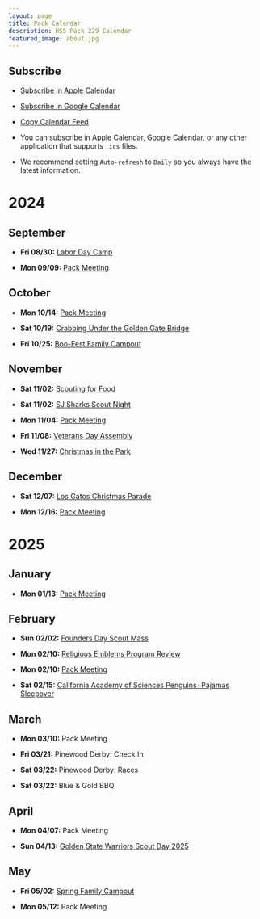 ```yaml
---
layout: page
title: Pack Calendar
description: HSS Pack 229 Calendar
featured_image: about.jpg
---
```


## Subscribe

* [Subscribe in Apple Calendar](webcal://hsspack229.org/ics/pack229.ics)
* [Subscribe in Google Calendar](https://calendar.google.com/calendar/u/0/r?cid=http://hsspack229.org/ics/pack229.ics)
* [Copy Calendar Feed](https://hsspack229.org/ics/pack229.ics)

* You can subscribe in Apple Calendar, Google Calendar, or any other application that supports `.ics` files.
* We recommend setting `Auto-refresh` to `Daily` so you always have the latest information.

<!-- Generated Calendar -->

# 2024

## September

 * __Fri 08/30:__ [Labor Day Camp](https://hsspack229.org/2024/08/25/labor-day-camp)

 * __Mon 09/09:__ [Pack Meeting](https://hsspack229.org/2024/09/05/september-pack-meeting)

## October

 * __Mon 10/14:__ [Pack Meeting](https://hsspack229.org/2024/10/01/october-pack-meeting)

 * __Sat 10/19:__ [Crabbing Under the Golden Gate Bridge](https://hsspack229.org/2024/10/02/crabbing)

 * __Fri 10/25:__ [Boo-Fest Family Campout](https://hsspack229.org/2024/09/14/boo-fest)

## November

 * __Sat 11/02:__ [Scouting for Food](https://hsspack229.org/2024/10/03/scouting-for-food)

 * __Sat 11/02:__ [SJ Sharks Scout Night](https://hsspack229.org/2024/10/05/sharks-scout-night)

 * __Mon 11/04:__ [Pack Meeting](https://hsspack229.org/2024/11/01/november-pack-meeting)

 * __Fri 11/08:__ [Veterans Day Assembly](https://hsspack229.org/2024/11/02/veterans-day-assembly)

 * __Wed 11/27:__ [Christmas in the Park](https://hsspack229.org/2024/11/03/christmas-in-the-park)

## December

 * __Sat 12/07:__ [Los Gatos Christmas Parade](https://hsspack229.org/2024/11/28/los-gatos-christmas-parade)

 * __Mon 12/16:__ [Pack Meeting](https://hsspack229.org/2024/11/06/december-pack-meeting)

# 2025

## January

 * __Mon 01/13:__ [Pack Meeting](https://hsspack229.org/2024/12/22/january-pack-meeting)

## February

 * __Sun 02/02:__ [Founders Day Scout Mass](https://hsspack229.org/2025/01/13/founders-day-mass)

 * __Mon 02/10:__ [Religious Emblems Program Review](https://hsspack229.org/2025/01/13/religious-emblems-program-review)

 * __Mon 02/10:__ [Pack Meeting](https://hsspack229.org/2025/01/13/february-pack-meeting)

 * __Sat 02/15:__ [California Academy of Sciences Penguins+Pajamas Sleepover](https://hsspack229.org/2024/12/23/penguins-pajamas-sleepover)

## March

 * __Mon 03/10:__ Pack Meeting

 * __Fri 03/21:__ Pinewood Derby: Check In

 * __Sat 03/22:__ Pinewood Derby: Races

 * __Sat 03/22:__ Blue & Gold BBQ

## April

 * __Mon 04/07:__ Pack Meeting

 * __Sun 04/13:__ [Golden State Warriors Scout Day 2025](https://hsspack229.org/2024/11/26/warriors-scout-day)

## May

 * __Fri 05/02:__ [Spring Family Campout](https://hsspack229.org/2025/01/19/spring-family-campout-date)

 * __Mon 05/12:__ Pack Meeting